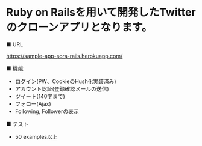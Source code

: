 # Ruby on Railsを用いて開発したTwitterのクローンアプリとなります。
■ URL

https://sample-app-sora-rails.herokuapp.com/

■ 機能
- ログイン(PW、CookieのHush化実装済み)
- アカウント認証(登録確認メールの送信)
- ツイート(140字まで)
- フォロー(Ajax)
- Following, Followerの表示

■ テスト
- 50 examples以上


